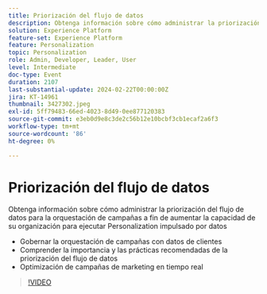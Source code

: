 ```yaml
---
title: Priorización del flujo de datos
description: Obtenga información sobre cómo administrar la priorización del flujo de datos para la orquestación de campañas a fin de aumentar la capacidad de su organización para ejecutar Personalization basado en datos, administrar la orquestación de campañas con datos de clientes, comprender la importancia y las prácticas recomendadas de la priorización del flujo de datos, optimizar las campañas de marketing en tiempo real
solution: Experience Platform
feature-set: Experience Platform
feature: Personalization
topic: Personalization
role: Admin, Developer, Leader, User
level: Intermediate
doc-type: Event
duration: 2107
last-substantial-update: 2024-02-22T00:00:00Z
jira: KT-14961
thumbnail: 3427302.jpeg
exl-id: 5ff79483-66ed-4023-8d49-0ee877120383
source-git-commit: e3eb0d9e8c3de2c56b12e10bcbf3cb1ecaf2a6f3
workflow-type: tm+mt
source-wordcount: '86'
ht-degree: 0%

---
```


# Priorización del flujo de datos

Obtenga información sobre cómo administrar la priorización del flujo de datos para la orquestación de campañas a fin de aumentar la capacidad de su organización para ejecutar Personalization impulsado por datos

- Gobernar la orquestación de campañas con datos de clientes
- Comprender la importancia y las prácticas recomendadas de la priorización del flujo de datos
- Optimización de campañas de marketing en tiempo real

>[!VIDEO](https://video.tv.adobe.com/v/3427302/?learn=on)
